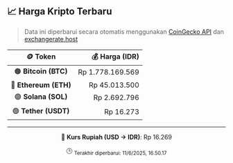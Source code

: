 

<!-- HARGA_KRIPTO -->
## 📈 Harga Kripto Terbaru

> Data ini diperbarui secara otomatis menggunakan [CoinGecko API](https://www.coingecko.com/) dan [exchangerate.host](https://exchangerate.host/)

<div align="center">

| 🪙 Token | 💰 Harga (IDR) |
|:------:|---------------:|
| 🟠 **Bitcoin (BTC)**   | Rp 1.778.169.569 |
| 🔵 **Ethereum (ETH)**  | Rp 45.013.500 |
| 🟣 **Solana (SOL)**    | Rp 2.692.796 |
| 🟢 **Tether (USDT)**   | Rp 16.273 |

---

💱 **Kurs Rupiah (USD → IDR)**: Rp 16.269

🕒 <sub>Terakhir diperbarui: 11/6/2025, 16.50.17</sub>

</div>
<!-- /HARGA_KRIPTO -->